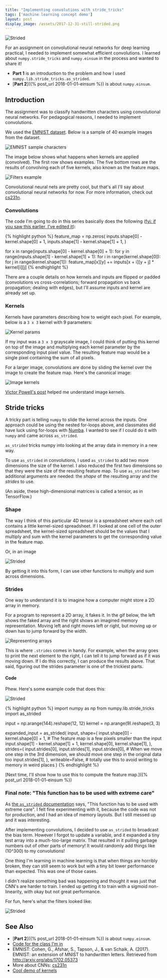 ```yaml
---
title: "Implementing convolutions with stride_tricks"
tags: ['machine learning concept demo']
layout: post
display_image: /assets/2017-12-31-still-strided.png
---
```


![Strided](/assets/2017-12-31-strided.gif)

For an assignment on convolutional neural
networks for deep learning practical, I needed to implement somewhat efficient convolutions. I learned about
 `numpy.stride_tricks` and `numpy.einsum` in the process and wanted to share it!

 - **Part 1** is an introduction to the problem and how I used `numpy.lib.stride_tricks.as_strided`.
 - [**Part 2**]({% post_url 2018-01-01-einsum %}) is about `numpy.einsum`.

## Introduction

The assignment was to classify handwritten characters using convolutional neural networks. For pedagogical reasons, I needed to implement convolutions.

We used the [EMNIST dataset](#emnist). Below is a sample of 40 example images from the dataset.

![EMNIST sample characters](/assets/2017-12-31-eminst.png)

The image below shows what happens when kernels are applied (convolved). The first row shows examples. The five bottom rows are the results of convolving each of five kernels, also known as the feature maps.

![Filters example](/assets/2017-12-31-filters.png)

Convolutional neural nets are pretty cool, but that's all I'll say about convolutional neural networks for now. For more information, check out [cs231n](http://cs231n.github.io/convolutional-networks/).

### Convolutions

The code I'm going to do in this series basically does the following ([fyi: if you saw this earlier, I've edited it](https://github.com/jessstringham/blog/commits/master/2017-12-31-stride-tricks.md)):

{% highlight python %}
feature_map = np.zeros(
    inputs.shape[0] - kernel.shape[0] + 1,
    inputs.shape[1] - kernel.shape[1] + 1,
)

for x in range(inputs.shape[0] - kernel.shape[0] + 1):
    for y in range(inputs.shape[1] - kernel.shape[1] + 1):
        for i in range(kernel.shape[0]):
            for j in range(kernel.shape[1]):
                feature_map[x][y] += inputs[x + i][y + j] * kernel[i][j]
{% endhighlight %}

There are a couple details on how kernels and inputs are flipped or padded (convolutions vs cross-correlations; forward propagation vs back propagation; dealing with edges), but I'll assume inputs and kernel are already set up.

### Kernels

Kernels have parameters describing how to weight each pixel. For example, below is a `3 x 3` kernel with 9 parameters:

![Kernel params](/assets/2017-12-31-params.png)

If my input was a `3 x 3` grayscale image, I could think of putting this kernel on top of the image and multiplying each kernel parameter by the corresponding input pixel value. The resulting feature map would be a single pixel containing the sum of all pixels.

For a larger image, convolutions are done by sliding the kernel over the image to create the feature map. Here's the canonical image:

![Image kernels](/assets/2017-12-31-convolution.gif)


[Victor Powell's post](http://setosa.io/ev/image-kernels/) helped me understand image kernels.

## Stride tricks

A tricky part is telling `numpy` to slide the kernel across the inputs.
One approach could be using the nested for-loops above, and classmates did have luck using for-loops with [Numba](https://numba.pydata.org).
I wanted to see if I could do it with `numpy` and came across `as_strided`.

`as_strided` tricks numpy into looking at the array data in memory in a new way.

To use `as_strided` in convolutions, I used `as_strided` to add two more dimensions the size of the kernel.
I also reduced the first two dimensions so that they were the size of the resulting feature map. To use `as_strided`
two additional arguments are needed: the *shape* of the resulting array and the *strides* to use.

(An aside, these high-dimensional matrices is called a tensor, as in TensorFlow.)


### Shape

The way I think of this particular 4D tensor is a spreadsheet
where each cell contains a little kernel-sized spreadsheet. If I looked at one cell of the outer
spreadsheet, the kernel-sized spreadsheet should be the values that I multiply and sum with the kernel parameters to
get the corresponding value in the feature map.

Or, in an image

![Strided](/assets/2017-12-31-strided.gif)

By getting it into this form, I can use other functions to multiply and sum across dimensions.

### Strides

One way to understand it is to imagine how a computer might store a 2D array in memory.

For a program to represent a 2D array, it fakes it. In the gif below, the left shows the faked array and the right shows
an imagined memory representation.
Moving left and right moves left or right, but moving up or down has to jump forward by the width.

![Representing arrays](/assets/2017-12-31-strided-intro.gif)

This is where `.strides` comes in handy. For example, when the array goes to print the next element
to the right, I can tell it to jump forward as if it was moving down. If I do this correctly, I can
produce the results above. That said, figuring out the strides parameter is one of the trickiest parts.


#### Code

Phew. Here's some example code that does this:

![Strided](/assets/2017-12-31-result.png)

{% highlight python %}
import numpy as np
from numpy.lib.stride_tricks import as_strided


input = np.arange(144).reshape(12, 12)
kernel = np.arange(9).reshape(3, 3)

expanded_input = as_strided(
    input,
    shape=(
        input.shape[0] - kernel.shape[0] + 1,  # The feature map is a few pixels smaller than the input
        input.shape[1] - kernel.shape[1] + 1,
        kernel.shape[0],
        kernel.shape[1],
    ),
    strides=(
        input.strides[0],
        input.strides[1],
        input.strides[0],  # When we move one step in the 3rd dimension, we should move one step in the original data too
        input.strides[1],
    ),
    writeable=False,  # totally use this to avoid writing to memory in weird places
)
{% endhighlight %}


[Next time, I'll show how to use this to compute the feature map.]({% post_url 2018-01-01-einsum %})


### Final note: "This function has to be used with extreme care"

As [the `as_strided` documentation](https://docs.scipy.org/doc/numpy-1.13.0/reference/generated/numpy.lib.stride_tricks.as_strided.html) says, "This function has to be used with extreme care".
I felt fine experimenting with it, because the code was not for production, and I had an idea of memory layouts. But I still messed up and it was interesting.

After implementing convolutions, I decided to use `as_strided` to broadcast the bias term. However I forgot to update a variable, and it expanded a tiny test array into a much-too-large matrix. That resulted in it pulling garbage numbers out of other parts of memory! It would randomly add things like \(10^300\) to my convolutions!

One thing I'm learning in machine learning is that when things are horribly broken, they can still seem to work but with a tiny bit lower performance than expected. This was one of those cases.

I didn't realize something bad was happening and thought it was just that CNN's are harder to train. I ended up getting it to train with a sigmoid non-linearity, with okay but not great performance.

For fun, here's what the filters looked like:

![Strided](/assets/2017-12-31-bad-filters.png)

## See Also

 - [**Part 2**]({% post_url 2018-01-01-einsum %}) is about `numpy.einsum`.
 - [Code for the class I'm in](https://github.com/CSTR-Edinburgh/mlpractical)
 - <a name="emnist">EMNIST</a>: Cohen, G., Afshar, S., Tapson, J., & van Schaik, A. (2017). EMNIST: an extension of MNIST to handwritten letters. Retrieved from http://arxiv.org/abs/1702.05373
 - More about CNNs: [cs231n](http://cs231n.github.io/convolutional-networks/)
 - [Cool demo of kernels](http://setosa.io/ev/image-kernels/)
